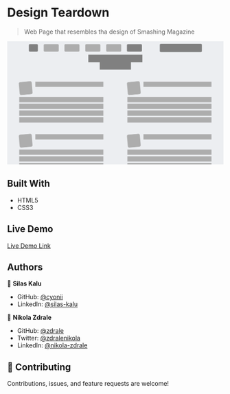 # Design Teardown

> Web Page that resembles tha design of Smashing Magazine

![screenshot](DTScreenShot.png)


## Built With

- HTML5
- CSS3

## Live Demo

[Live Demo Link](https://raw.githack.com/zdrale/DesignTearDown/Fature-Branch/index.html)

## Authors

👤 **Silas Kalu**

- GitHub: [@cyonii ](https://github.com/cyonii )
- LinkedIn: [@silas-kalu](https://www.linkedin.com/in/silas-kalu-2a9a13199/ )

👤 **Nikola Zdrale**

- GitHub: [@zdrale](https://github.com/zdrale)
- Twitter: [@zdralenikola](https://twitter.com/zdralenikola)
- LinkedIn: [@nikola-zdrale](https://www.linkedin.com/in/nikola-zdrale/)

## 🤝 Contributing

Contributions, issues, and feature requests are welcome!
